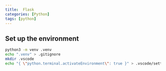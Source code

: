 ```yaml
---
title:  Flask
categories: [Python]
tags: [python]
---
```


## Set up the environment

```sh
python3 -m venv .venv
echo ".venv" > .gitignore
mkdir .vscode
echo "{ \"python.terminal.activateEnvironment\": true }" > .vscode/settings.json
```
